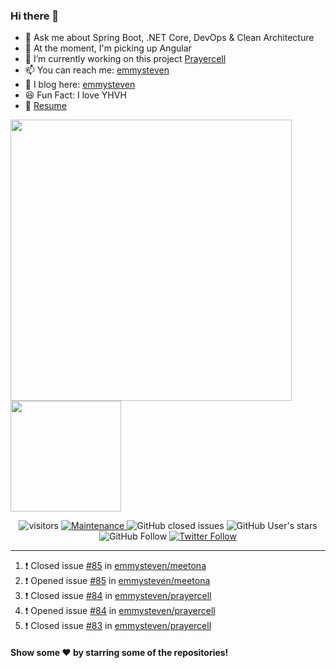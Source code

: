 ### Hi there 👋

- 💬 Ask me about Spring Boot, .NET Core, DevOps & Clean Architecture
- 🌱 At the moment, I'm picking up Angular
- 🔭 I’m currently working on this project [Prayercell](https://github.com/emmysteven/prayercell)
- 📫 You can reach me: [emmysteven](mailto:hello@emmysteven.com)
- 📃 I blog here: [emmysteven](https://dev.to/emmysteven)
- 😆 Fun Fact: I love YHVH
- 📄 [Resume](https://github.com/emmysteven/emmysteven/blob/main/docs/resume.pdf)


<p align="left">
<a href="https://github.com/emmysteven/emmysteven">
	<img width="450px" src="https://github-readme-stats.vercel.app/api?username=emmysteven&title_color=ffffff&theme=vue-dark&show_icons=true&count_private=true&hide_border=true" />
</a><a href="https://github.com/emmysteven/emmysteven">
	<img height="177em" src="https://github-readme-stats.vercel.app/api/top-langs/?username=emmysteven&title_color=ffffff&theme=vue-dark&show_icons=true&count_private=true&hide_border=true&layout=compact&langs_count=8&hide=css,html,dockerfile,freemarker" />
</a>
</p>

<p></p>


<div align="center">
	<img alt="visitors" src="https://visitor-badge.glitch.me/badge?page_id=emmysteven" />
	<a href="https://gitHub.com/emmysteven/emmysteven/graphs/commit-activity">
		<img alt="Maintenance" src="https://img.shields.io/badge/Maintained%3F-yes-green.svg">
	</a>
	<img alt="GitHub closed issues" src="https://img.shields.io/github/issues-closed/emmysteven/emmysteven">
	<img alt="GitHub User's stars" src="https://img.shields.io/github/stars/emmysteven?style=flat" />
	<img alt="GitHub Follow" src="https://img.shields.io/github/followers/emmysteven?label=followers&logo=GitHub&style=flat" />
	<a href="https://twitter.com/emmysteven_">
		<img alt="Twitter Follow" src="https://img.shields.io/twitter/follow/emmysteven_?style=flat&label=followers&logo=Twitter" />
	</a>
</div>

---
<!--START_SECTION:activity-->
1. ❗️ Closed issue [#85](https://github.com/emmysteven/meetona/issues/85) in [emmysteven/meetona](https://github.com/emmysteven/meetona)
2. ❗️ Opened issue [#85](https://github.com/emmysteven/meetona/issues/85) in [emmysteven/meetona](https://github.com/emmysteven/meetona)
3. ❗️ Closed issue [#84](https://github.com/emmysteven/prayercell/issues/84) in [emmysteven/prayercell](https://github.com/emmysteven/prayercell)
4. ❗️ Opened issue [#84](https://github.com/emmysteven/prayercell/issues/84) in [emmysteven/prayercell](https://github.com/emmysteven/prayercell)
5. ❗️ Closed issue [#83](https://github.com/emmysteven/prayercell/issues/83) in [emmysteven/prayercell](https://github.com/emmysteven/prayercell)
<!--END_SECTION:activity-->

<p></p>

#### Show some ❤️ by starring some of the repositories!
